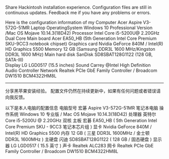 Share Hackintosh installation experience.
Configuration files are still in continuous updates. Feedback me if you have any problems or errors.

Here is the configuration information of my
Computer                 Acer Aspire V3-572G-51MR Laptop
OperatingSystem          Windows 10 Professional Version /Mac OS Mojave 10.14.3(18D42)
Processor                Intel Core i5-5200U@ 2.20GHz Dual Core
Main board               Acer EA50_HB (5th Generation Intel Core Premium SKU-9CC3 notebook chipset)
Graphics card            Nvidia GeForce 840M / Intel(R) HD Graphics 5500
Memory                   12 GB (Samsung DDR3L 1600 MHz/Kingston DDR3L 1600 MHz)
Main hard disk  	       SanDisk SD8SBAT128G1122 (128 GB, SATA-III)              
Display                  LG LGD0517 (15.5 inches)
Sound                    Carrey @Intel High Definition Audio Controller
Network                  Realtek PCIe GbE Family Controller / Broadcom DW1510 BCM4322HM8L
******************************************************************************************************************************
分享黑苹果安装经验。
配置文件仍然在持续更新中，如果有任何问题或者错误请向我反馈。

以下是本人电脑的配置信息
电脑型号                  宏碁 Aspire V3-572G-51MR 笔记本电脑
操作系统                  Windows 10 专业版  / Mac OS Mojave 10.14.3(18D42)
处理器                   英特尔 Core i5-5200U @ 2.20GHz 双核
主板                     宏碁 EA50_HB ( 5th Generation Intel Core Premium SKU - 9CC3 笔记本芯片组 )
显卡                     Nvidia GeForce 840M /	Intel(R) HD Graphics 5500
内存                     12 GB ( 三星 DDR3L 1600MHz / 金士顿 DDR3L 1600MHz )
主硬盘                   闪迪 SD8SBAT128G1122 ( 128 GB / 固态硬盘 )
显示器                   LG LGD0517 ( 15.5 英寸  )
声卡                     Realtek ALC283
网卡                     Realtek PCIe GbE Family Controller / Broadcom DW1510 BCM4322HM8L
